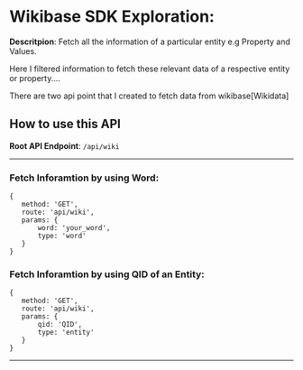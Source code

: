 # Wikibase SDK Exploration:

**Descritpion**: Fetch all the information of a particular entity e.g Property and Values.

Here I filtered information to fetch these relevant data of a respective entity or property....

There are two api point that I created to fetch data from wikibase[Wikidata]

## How to use this API

**Root API Endpoint**: `/api/wiki`

---

### Fetch Inforamtion by using Word:

```
{
   method: 'GET',
   route: 'api/wiki',
   params: {
       word: 'your_word',
       type: 'word'
   }
}
```

### Fetch Inforamtion by using QID of an Entity:

```
{
   method: 'GET',
   route: 'api/wiki',
   params: {
       qid: 'QID',
       type: 'entity'
   }
}
```

---
